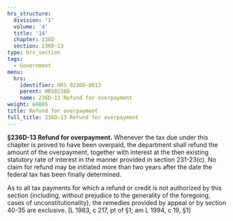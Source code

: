 ```yaml
---
hrs_structure:
  division: '1'
  volume: '4'
  title: '14'
  chapter: 236D
  section: 236D-13
type: hrs_section
tags:
  - Government
menu:
  hrs:
    identifier: HRS_0236D-0013
    parent: HRS0236D
    name: 236D-13 Refund for overpayment
weight: 66085
title: Refund for overpayment
full_title: 236D-13 Refund for overpayment
---
```

**§236D-13 Refund for overpayment.** Whenever the tax due under this chapter is proved to have been overpaid, the department shall refund the amount of the overpayment, together with interest at the then existing statutory rate of interest in the manner provided in section 231-23(c). No claim for refund may be initiated more than two years after the date the federal tax has been finally determined.

As to all tax payments for which a refund or credit is not authorized by this section (including, without prejudice to the generality of the foregoing, cases of unconstitutionality), the remedies provided by appeal or by section 40-35 are exclusive. [L 1983, c 217, pt of §1; am L 1994, c 19, §1]
